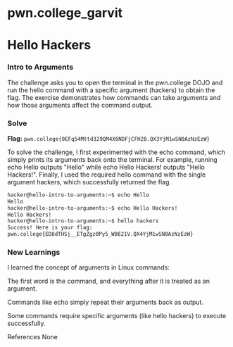 # pwn.college_garvit

# Hello Hackers

### Intro to Arguments

The challenge asks you to open the terminal in the pwn.college DOJO and run the hello command with a specific argument (hackers) to obtain the flag. The exercise demonstrates how commands can take arguments and how those arguments affect the command output.

### Solve

**Flag:** `pwn.college{0EFq54Mttd329QM4X6NDFjCFH28.QX3YjM1wSN0AzNzEzW}`

To solve the challenge, I first experimented with the echo command, which simply prints its arguments back onto the terminal. For example, running echo Hello outputs "Hello" while echo Hello Hackers! outputs "Hello Hackers!". Finally, I used the required hello command with the single argument hackers, which successfully returned the flag.

```bash
hacker@hello-intro-to-arguments:~$ echo Hello
Hello
hacker@hello-intro-to-arguments:~$ echo Hello Hackers!
Hello Hackers!
hacker@hello-intro-to-arguments:~$ hello hackers
Success! Here is your flag:
pwn.college{ED8dTHSj__ETgZgz0Py5_W8621V.QX4YjM1wSN0AzNzEzW}
```

### New Learnings
I learned the concept of arguments in Linux commands:

The first word is the command, and everything after it is treated as an argument.

Commands like echo simply repeat their arguments back as output.

Some commands require specific arguments (like hello hackers) to execute successfully.

References
None